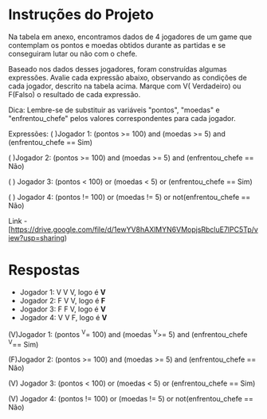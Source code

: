 # **Instruções do Projeto**
Na tabela em anexo, encontramos dados de 4 jogadores de um game que contemplam os pontos e moedas obtidos durante as partidas e se conseguiram 
lutar ou não com o chefe.

Baseado nos dados desses jogadores, foram construídas algumas expressões. Avalie cada expressão abaixo, observando as condições de cada jogador, 
descrito na tabela acima. Marque com V( Verdadeiro) ou F(Falso) o resultado de cada expressão.

Dica: Lembre-se de substituir as variáveis "pontos", "moedas" e "enfrentou_chefe" pelos valores correspondentes para cada jogador.

Expressões:
(   )Jogador 1: (pontos >= 100) and (moedas >= 5) and (enfrentou_chefe == Sim)

(   )Jogador 2: (pontos >= 100) and (moedas >= 5) and (enfrentou_chefe == Não)

(   ) Jogador 3: (pontos < 100) or (moedas < 5) or (enfrentou_chefe == Sim)

(   ) Jogador 4: (pontos != 100) or (moedas != 5) or not(enfrentou_chefe == Não) 


Link - [https://drive.google.com/file/d/1ewYV8hAXlMYN6VMopjsRbcluE7lPC5Tp/view?usp=sharing)

# **Respostas**
- Jogador 1: V V V, logo é **V**
- Jogador 2: F V V, logo é **F**
- Jogador 3: F F V, logo é **V**
- Jogador 4: V V F, logo é **V**

(V)Jogador 1: (pontos <sup>V</sup>= 100) and (moedas <sup>V</sup>>= 5) and (enfrentou_chefe <sup>V</sup>== Sim)

(F)Jogador 2: (pontos >= 100) and (moedas >= 5) and (enfrentou_chefe == Não)

(V) Jogador 3: (pontos < 100) or (moedas < 5) or (enfrentou_chefe == Sim)

(V) Jogador 4: (pontos != 100) or (moedas != 5) or not(enfrentou_chefe == Não) 
